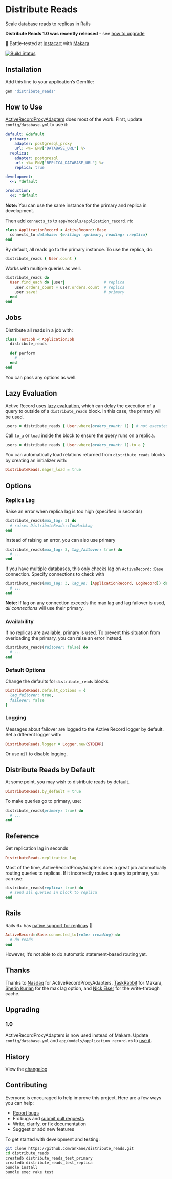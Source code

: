# Distribute Reads

Scale database reads to replicas in Rails

**Distribute Reads 1.0 was recently released** - see [how to upgrade](#upgrading)

:tangerine: Battle-tested at [Instacart](https://www.instacart.com/opensource) with [Makara](https://github.com/instacart/makara)

[![Build Status](https://github.com/ankane/distribute_reads/actions/workflows/build.yml/badge.svg)](https://github.com/ankane/distribute_reads/actions)

## Installation

Add this line to your application’s Gemfile:

```ruby
gem "distribute_reads"
```

## How to Use

[ActiveRecordProxyAdapters](https://github.com/Nasdaq/active_record_proxy_adapters) does most of the work. First, update `config/database.yml` to use it:

```yml
default: &default
  primary:
    adapter: postgresql_proxy
    url: <%= ENV["DATABASE_URL"] %>
  replica:
    adapter: postgresql
    url: <%= ENV["REPLICA_DATABASE_URL"] %>
    replica: true

development:
  <<: *default

production:
  <<: *default
```

**Note:** You can use the same instance for the primary and replica in development.

Then add `connects_to` to `app/models/application_record.rb`:

```ruby
class ApplicationRecord < ActiveRecord::Base
  connects_to database: {writing: :primary, reading: :replica}
end
```

By default, all reads go to the primary instance. To use the replica, do:

```ruby
distribute_reads { User.count }
```

Works with multiple queries as well.

```ruby
distribute_reads do
  User.find_each do |user|                 # replica
    user.orders_count = user.orders.count  # replica
    user.save!                             # primary
  end
end
```

## Jobs

Distribute all reads in a job with:

```ruby
class TestJob < ApplicationJob
  distribute_reads

  def perform
    # ...
  end
end
```

You can pass any options as well.

## Lazy Evaluation

Active Record uses [lazy evaluation](https://www.theodinproject.com/lessons/ruby-on-rails-active-record-queries), which can delay the execution of a query to outside of a `distribute_reads` block. In this case, the primary will be used.

```ruby
users = distribute_reads { User.where(orders_count: 1) } # not executed yet
```

Call `to_a` or `load` inside the block to ensure the query runs on a replica.

```ruby
users = distribute_reads { User.where(orders_count: 1).to_a }
```

You can automatically load relations returned from `distribute_reads` blocks by creating an initializer with:

```ruby
DistributeReads.eager_load = true
```

## Options

### Replica Lag

Raise an error when replica lag is too high (specified in seconds)

```ruby
distribute_reads(max_lag: 3) do
  # raises DistributeReads::TooMuchLag
end
```

Instead of raising an error, you can also use primary

```ruby
distribute_reads(max_lag: 3, lag_failover: true) do
  # ...
end
```

If you have multiple databases, this only checks lag on `ActiveRecord::Base` connection. Specify connections to check with

```ruby
distribute_reads(max_lag: 3, lag_on: [ApplicationRecord, LogRecord]) do
  # ...
end
```

**Note:** If lag on any connection exceeds the max lag and lag failover is used, *all connections* will use their primary.

### Availability

If no replicas are available, primary is used. To prevent this situation from overloading the primary, you can raise an error instead.

```ruby
distribute_reads(failover: false) do
  # ...
end
```

### Default Options

Change the defaults for `distribute_reads` blocks

```ruby
DistributeReads.default_options = {
  lag_failover: true,
  failover: false
}
```

### Logging

Messages about failover are logged to the Active Record logger by default. Set a different logger with:

```ruby
DistributeReads.logger = Logger.new(STDERR)
```

Or use `nil` to disable logging.

## Distribute Reads by Default

At some point, you may wish to distribute reads by default.

```ruby
DistributeReads.by_default = true
```

To make queries go to primary, use:

```ruby
distribute_reads(primary: true) do
  # ...
end
```

## Reference

Get replication lag in seconds

```ruby
DistributeReads.replication_lag
```

Most of the time, ActiveRecordProxyAdapters does a great job automatically routing queries to replicas. If it incorrectly routes a query to primary, you can use:

```ruby
distribute_reads(replica: true) do
  # send all queries in block to replica
end
```

## Rails

Rails 6+ has [native support for replicas](https://guides.rubyonrails.org/active_record_multiple_databases.html) :tada:

```ruby
ActiveRecord::Base.connected_to(role: :reading) do
  # do reads
end
```

However, it’s not able to do automatic statement-based routing yet.

## Thanks

Thanks to [Nasdaq](https://github.com/Nasdaq) for ActiveRecordProxyAdapters, [TaskRabbit](https://github.com/taskrabbit) for Makara, [Sherin Kurian](https://github.com/sherin) for the max lag option, and [Nick Elser](https://github.com/nickelser) for the write-through cache.

## Upgrading

### 1.0

ActiveRecordProxyAdapters is now used instead of Makara. Update `config/database.yml` and `app/models/application_record.rb` to [use it](#how-to-use).

## History

View the [changelog](https://github.com/ankane/distribute_reads/blob/master/CHANGELOG.md)

## Contributing

Everyone is encouraged to help improve this project. Here are a few ways you can help:

- [Report bugs](https://github.com/ankane/distribute_reads/issues)
- Fix bugs and [submit pull requests](https://github.com/ankane/distribute_reads/pulls)
- Write, clarify, or fix documentation
- Suggest or add new features

To get started with development and testing:

```sh
git clone https://github.com/ankane/distribute_reads.git
cd distribute_reads
createdb distribute_reads_test_primary
createdb distribute_reads_test_replica
bundle install
bundle exec rake test
```
